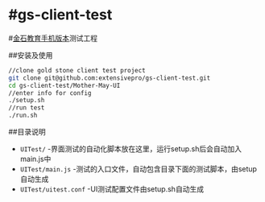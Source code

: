 #gs-client-test
==============

#[金石教育手机版本](https://github.com/MengWei/gs-client)测试工程

##安装及使用
```bash
//clone gold stone client test project
git clone git@github.com:extensivepro/gs-client-test.git
cd gs-client-test/Mother-May-UI
//enter info for config
./setup.sh
//run test
./run.sh
```

##目录说明
* `UITest/`	-界面测试的自动化脚本放在这里，运行setup.sh后会自动加入main.js中
* `UITest/main.js`	-测试的入口文件，自动包含目录下面的测试脚本，由setup自动生成
* `UITest/uitest.conf`	-UI测试配置文件由setup.sh自动生成
